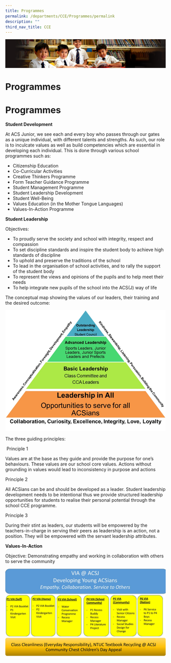 ```yaml
---
title: Programmes
permalink: /departments/CCE/Programmes/permalink
description: ""
third_nav_title: CCE
---
```

![](/images/Sub-banner1.jpg)

Programmes
==========
Programmes
==========

**Student Development**

At ACS Junior, we see each and every boy who passes through our gates as a unique individual, with different talents and strengths. As such, our role is to inculcate values as well as build competencies which are essential in developing each individual. This is done through various school programmes such as:

*   Citizenship Education
*   Co-Curricular Activities
*   Creative Thinkers Programme
*   Form Teacher Guidance Programme
*   Student Management Programme
*   Student Leadership Development
*   Student Well-Being
*   Values Education (in the Mother Tongue Languages)
*   Values-In-Action Programme

**Student Leadership**

Objectives:

*   To proudly serve the society and school with integrity, respect and compassion
*   To set discipline standards and inspire the student body to achieve high standards of discipline
*   To uphold and preserve the traditions of the school
*   To lead in the organisation of school activities, and to rally the support of the student body
*   To represent the views and opinions of the pupils and to help meet their needs
*   To help integrate new pupils of the school into the ACS(J) way of life

The conceptual map showing the values of our leaders, their training and the desired outcome:

![](/images/CCE_Leadership_Model.jpg)

The three guiding principles:   

 Principle 1

Values are at the base as they guide and provide the purpose for one’s behaviours. These values are our school core values. Actions without grounding in values would lead to inconsistency in purpose and actions 

Principle 2

All ACSians can be and should be developed as a leader. Student leadership development needs to be intentional thus we provide structured leadership opportunities for students to realise their personal potential through the school CCE programme. 

Principle 3 

During their stint as leaders, our students will be empowered by the teachers-in-charge in serving their peers as leadership is an action, not a position. They will be empowered with the servant leadership attributes.

**Values-In-Action**

Objective: Demonstrating empathy and working in collaboration with others to serve the community

![](/images/CCE_VIA_Framework_2020.jpg)

